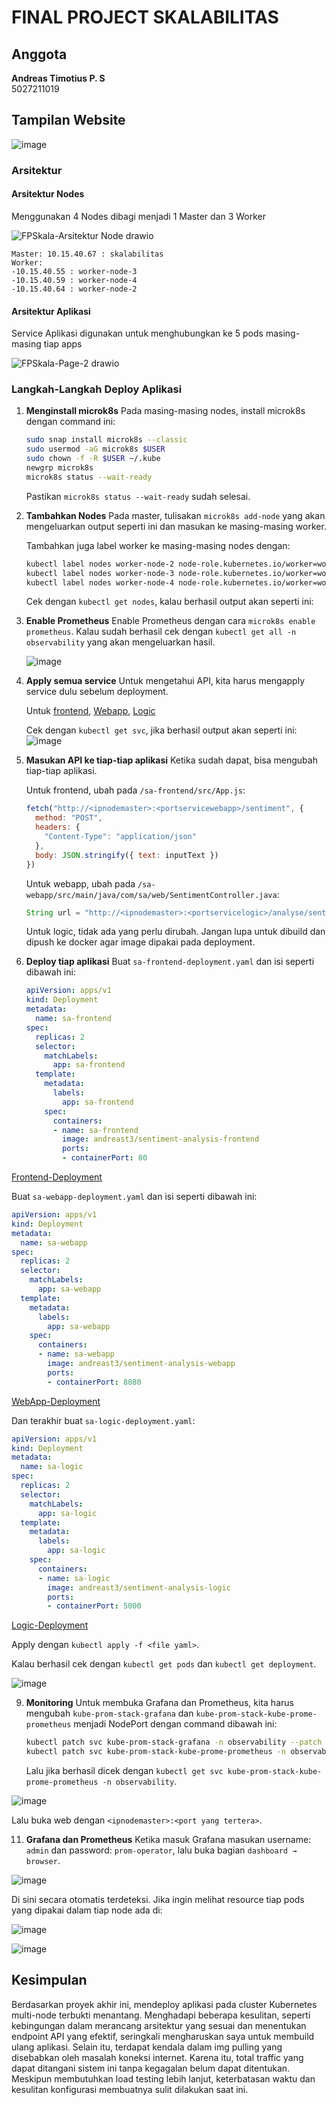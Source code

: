 
# FINAL PROJECT SKALABILITAS

## Anggota
**Andreas Timotius P. S**  
5027211019

## Tampilan Website

![image](https://github.com/andreasTimo/FP_Skalabilitas/assets/56831859/1f427938-c767-4520-aceb-96a70cd6941d)


### Arsitektur
#### Arsitektur Nodes
Menggunakan 4 Nodes dibagi menjadi 1 Master dan 3 Worker

![FPSkala-Arsitektur Node drawio](https://github.com/andreasTimo/FP_Skalabilitas/assets/56831859/157acf35-3fe1-4a3c-ba3e-a4db9da264d5)


```
Master: 10.15.40.67 : skalabilitas
Worker:
-10.15.40.55 : worker-node-3
-10.15.40.59 : worker-node-4
-10.15.40.64 : worker-node-2
```

#### Arsitektur Aplikasi
Service Aplikasi digunakan untuk menghubungkan ke 5 pods masing-masing tiap apps

![FPSkala-Page-2 drawio](https://github.com/andreasTimo/FP_Skalabilitas/assets/56831859/9594020d-c44a-4133-8a40-f3aae5ad28ef)


### Langkah-Langkah Deploy Aplikasi
1. **Menginstall microk8s**
   Pada masing-masing nodes, install microk8s dengan command ini:
   ```bash
   sudo snap install microk8s --classic
   sudo usermod -aG microk8s $USER
   sudo chown -f -R $USER ~/.kube
   newgrp microk8s
   microk8s status --wait-ready
   ```
   Pastikan `microk8s status --wait-ready` sudah selesai.

2. **Tambahkan Nodes**
   Pada master, tulisakan `microk8s add-node` yang akan mengeluarkan output seperti ini dan masukan ke masing-masing worker.

   Tambahkan juga label worker ke masing-masing nodes dengan:
   ```bash
   kubectl label nodes worker-node-2 node-role.kubernetes.io/worker=worker
   kubectl label nodes worker-node-3 node-role.kubernetes.io/worker=worker
   kubectl label nodes worker-node-4 node-role.kubernetes.io/worker=worker
   ```
   Cek dengan `kubectl get nodes`, kalau berhasil output akan seperti ini:

3. **Enable Prometheus**
   Enable Prometheus dengan cara `microk8s enable prometheus`. Kalau sudah berhasil cek dengan `kubectl get all -n observability` yang akan mengeluarkan hasil.

   ![image](https://github.com/andreasTimo/FP_Skalabilitas/assets/56831859/62f741f0-0df8-4802-a728-3bc8cfdf49e3)


5. **Apply semua service**
   Untuk mengetahui API, kita harus mengapply service dulu sebelum deployment.

   Untuk [frontend](https://github.com/andreasTimo/FP_Skalabilitas/blob/main/source/sa-frontend-service.yaml), [Webapp](https://github.com/andreasTimo/FP_Skalabilitas/blob/main/source/sa-webapp-service.yaml), [Logic](https://github.com/andreasTimo/FP_Skalabilitas/blob/main/source/sa-logic-service.yaml)

   Cek dengan `kubectl get svc`, jika berhasil output akan seperti ini:
   ![image](https://github.com/andreasTimo/FP_Skalabilitas/assets/56831859/07426b32-441d-423b-a9d5-e11bb4cd83a5)


7. **Masukan API ke tiap-tiap aplikasi**
   Ketika sudah dapat, bisa mengubah tiap-tiap aplikasi.

   Untuk frontend, ubah pada `/sa-frontend/src/App.js`:
   ```javascript
   fetch("http://<ipnodemaster>:<portservicewebapp>/sentiment", {
     method: "POST",
     headers: {
       "Content-Type": "application/json"
     },
     body: JSON.stringify({ text: inputText })
   })
   ```

   Untuk webapp, ubah pada `/sa-webapp/src/main/java/com/sa/web/SentimentController.java`:
   ```java
   String url = "http://<ipnodemaster>:<portservicelogic>/analyse/sentiment";
   ```

   Untuk logic, tidak ada yang perlu dirubah. Jangan lupa untuk dibuild dan dipush ke docker agar image dipakai pada deployment.

8. **Deploy tiap aplikasi**
   Buat `sa-frontend-deployment.yaml` dan isi seperti dibawah ini:
   ```yaml
   apiVersion: apps/v1
   kind: Deployment
   metadata:
     name: sa-frontend
   spec:
     replicas: 2
     selector:
       matchLabels:
         app: sa-frontend
     template:
       metadata:
         labels:
           app: sa-frontend
       spec:
         containers:
         - name: sa-frontend
           image: andreast3/sentiment-analysis-frontend
           ports:
           - containerPort: 80
   ```
[Frontend-Deployment](https://github.com/andreasTimo/FP_Skalabilitas/blob/main/source/sa-frontend-deplyoment.yaml)

   Buat `sa-webapp-deployment.yaml` dan isi seperti dibawah ini:
   ```yaml
   apiVersion: apps/v1
   kind: Deployment
   metadata:
     name: sa-webapp
   spec:
     replicas: 2
     selector:
       matchLabels:
         app: sa-webapp
     template:
       metadata:
         labels:
           app: sa-webapp
       spec:
         containers:
         - name: sa-webapp
           image: andreast3/sentiment-analysis-webapp
           ports:
           - containerPort: 8080
   ```
[WebApp-Deployment](https://github.com/andreasTimo/FP_Skalabilitas/blob/main/source/sa-webapp-deployment.yaml)

   Dan terakhir buat `sa-logic-deployment.yaml`:
   ```yaml
   apiVersion: apps/v1
   kind: Deployment
   metadata:
     name: sa-logic
   spec:
     replicas: 2
     selector:
       matchLabels:
         app: sa-logic
     template:
       metadata:
         labels:
           app: sa-logic
       spec:
         containers:
         - name: sa-logic
           image: andreast3/sentiment-analysis-logic
           ports:
           - containerPort: 5000
   ```
[Logic-Deployment](https://github.com/andreasTimo/FP_Skalabilitas/blob/main/source/sa-logic-deployment.yaml)

   Apply dengan `kubectl apply -f <file yaml>`.

   Kalau berhasil cek dengan `kubectl get pods` dan `kubectl get deployment`.

   
   ![image](https://github.com/andreasTimo/FP_Skalabilitas/assets/56831859/ee87e058-8a4c-4c16-9dcf-033dd027046c)



9. **Monitoring**
   Untuk membuka Grafana dan Prometheus, kita harus mengubah `kube-prom-stack-grafana` dan `kube-prom-stack-kube-prome-prometheus` menjadi NodePort dengan command dibawah ini:
   ```bash
   kubectl patch svc kube-prom-stack-grafana -n observability --patch '{"spec": {"type": "NodePort"}}'
   kubectl patch svc kube-prom-stack-kube-prome-prometheus -n observability --patch '{"spec": {"type": "NodePort"}}'
   ```

   Lalu jika berhasil dicek dengan `kubectl get svc kube-prom-stack-kube-prome-prometheus -n observability`.

   
![image](https://github.com/andreasTimo/FP_Skalabilitas/assets/56831859/c2c33ffa-1095-4076-9288-7e80876209bb)


   Lalu buka web dengan `<ipnodemaster>:<port yang tertera>`.

11. **Grafana dan Prometheus**
   Ketika masuk Grafana masukan username: `admin` dan password: `prom-operator`, lalu buka bagian `dashboard → browser`.

![image](https://github.com/andreasTimo/FP_Skalabilitas/assets/56831859/7225cc53-c9ac-448b-b143-9d0a86543727)




   Di sini secara otomatis terdeteksi. Jika ingin melihat resource tiap pods yang dipakai dalam tiap node ada di:

![image](https://github.com/andreasTimo/FP_Skalabilitas/assets/56831859/44dff5eb-3f1f-43eb-ad83-c6e06f46bd2c)

![image](https://github.com/andreasTimo/FP_Skalabilitas/assets/56831859/6b6b7e00-69ed-4722-a268-adaebb560bf8)


## Kesimpulan
Berdasarkan proyek akhir ini, mendeploy aplikasi pada cluster Kubernetes multi-node terbukti menantang. Menghadapi beberapa kesulitan, seperti kebingungan dalam merancang arsitektur yang sesuai dan menentukan endpoint API yang efektif, seringkali mengharuskan saya untuk membuild ulang aplikasi. Selain itu, terdapat kendala dalam img pulling yang disebabkan oleh masalah koneksi internet. Karena itu, total traffic yang dapat ditangani sistem ini tanpa kegagalan belum dapat ditentukan. Meskipun membutuhkan load testing lebih lanjut, keterbatasan waktu dan kesulitan konfigurasi membuatnya sulit dilakukan saat ini. 


   
